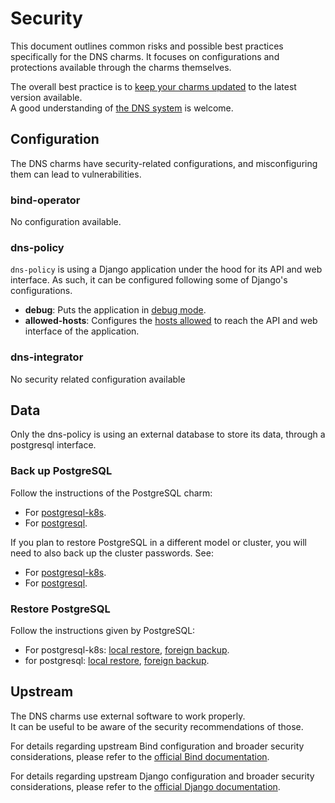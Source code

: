 # Security

This document outlines common risks and possible best practices specifically for the DNS charms. It
focuses on configurations and protections available through the charms themselves.

The overall best practice is to [keep your charms updated](https://documentation.ubuntu.com/juju/3.6/reference/juju-cli/list-of-juju-cli-commands/refresh/) to the latest version available.  
A good understanding of [the DNS system](https://bind9.readthedocs.io/en/stable/chapter1.html) is welcome.

## Configuration

The DNS charms have security-related configurations, and misconfiguring them can lead to vulnerabilities.  

### bind-operator

No configuration available.

### dns-policy

`dns-policy` is using a Django application under the hood for its API and web interface. As such, it can be configured following
some of Django's configurations.  
- **debug**: Puts the application in [debug mode](https://docs.djangoproject.com/en/stable/ref/settings/#std-setting-DEBUG).
- **allowed-hosts**: Configures the [hosts allowed](https://docs.djangoproject.com/en/stable/ref/settings/#std-setting-ALLOWED_HOSTS) to reach the API and web interface of the application.

### dns-integrator

No security related configuration available

## Data

Only the dns-policy is using an external database to store its data, through a postgresql interface.

### Back up PostgreSQL

Follow the instructions of the PostgreSQL charm:
 - For [postgresql-k8s](https://charmhub.io/postgresql-k8s/docs/h-create-backup).
 - For [postgresql](https://charmhub.io/postgresql/docs/h-create-backup).

If you plan to restore PostgreSQL in a different model or cluster, you will need
to also back up the cluster passwords. See:
 - For [postgresql-k8s](https://charmhub.io/postgresql-k8s/docs/h-migrate-cluster).
 - For [postgresql](https://charmhub.io/postgresql/docs/h-migrate-cluster).

### Restore PostgreSQL

Follow the instructions given by PostgreSQL:
 - For postgresql-k8s: [local restore](https://charmhub.io/postgresql/docs/h-restore-backup), [foreign backup](https://charmhub.io/postgresql/docs/h-migrate-cluster).
 - for postgresql: [local restore](https://charmhub.io/postgresql/docs/h-restore-backup), [foreign backup](https://charmhub.io/postgresql/docs/h-migrate-cluster).

## Upstream

The DNS charms use external software to work properly.  
It can be useful to be aware of the security recommendations of those.

For details regarding upstream Bind configuration and broader security considerations, please
refer to the [official Bind documentation](https://bind9.readthedocs.io/en/stable/chapter7.html).

For details regarding upstream Django configuration and broader security considerations, please
refer to the [official Django documentation](https://docs.djangoproject.com/en/stable/topics/security/).
